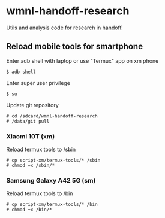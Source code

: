 # wmnl-handoff-research
Utils and analysis code for research in handoff.

## Reload mobile tools for smartphone

Enter adb shell with laptop or use "Termux" app on xm phone

	$ adb shell 

Enter super user privilege

	$ su

Update git repository

	# cd /sdcard/wmnl-handoff-research
	# /data/git pull

### Xiaomi 10T (xm)

Reload termux tools to /sbin

	# cp script-xm/termux-tools/* /sbin
	# chmod +x /sbin/*

### Samsung Galaxy A42 5G (sm)

Reload termux tools to /bin

	# cp script-xm/termux-tools/* /bin
	# chmod +x /bin/*
